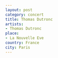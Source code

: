 ```yaml
---
layout: post
category: concert
title: Thomas Dutronc
artists: 
- Thomas Dutronc
place: 
- La Nouvelle Eve
country: France
city: Paris
---
```



